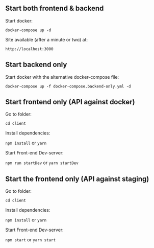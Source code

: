 ## Start both frontend & backend

Start docker:

`docker-compose up -d`

Site available (after a minute or two) at:

`http://localhost:3000`

## Start backend only

Start docker with the alternative docker-compose file:

`docker-compose up -f docker-compose.backend-only.yml -d`

## Start frontend only (API against docker)

Go to folder:

`cd client`

Install dependencies:

`npm install` or `yarn`

Start Front-end Dev-server:

`npm run startDev` or `yarn startDev`

## Start the frontend only (API against staging)

Go to folder:

`cd client`

Install dependencies:

`npm install` or `yarn`

Start Front-end Dev-server:

`npm start` or `yarn start`
